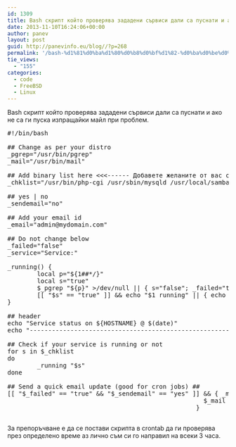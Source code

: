 ```yaml
---
id: 1309
title: Bash скрипт който проверява зададени сървиси дали са пуснати и ако не са ги пуска
date: 2013-11-10T16:24:06+00:00
author: panev
layout: post
guid: http://panevinfo.eu/blog//?p=268
permalink: '/bash-%d1%81%d0%ba%d1%80%d0%b8%d0%bf%d1%82-%d0%ba%d0%be%d0%b9%d1%82%d0%be-%d0%bf%d1%80%d0%be%d0%b2%d0%b5%d1%80%d1%8f%d0%b2%d0%b0-%d0%b7%d0%b0%d0%b4%d0%b0%d0%b4%d0%b5%d0%bd%d0%b8-%d1%81%d1%8a%d1%80.html'
tie_views:
  - "155"
categories:
  - code
  - FreeBSD
  - Linux
---
```

Bash скрипт който проверява зададени сървиси дали са пуснати и ако не са ги пуска изпращайки майл при проблем.  
<!--more-->

<pre>#!/bin/bash

## Change as per your distro
_pgrep="/usr/bin/pgrep"
_mail="/usr/bin/mail"

## Add binary list here &lt;&lt;&lt;------ Добавете желаните от вас сървиси за проверка
_chklist="/usr/bin/php-cgi /usr/sbin/mysqld /usr/local/samba/sbin/samba"

## yes | no
_sendemail="no"

## Add your email id
_email="admin@mydomain.com"

## Do not change below
_failed="false"
_service="Service:"

_running() {
        local p="${1##*/}"
        local s="true"
        $_pgrep "${p}" >/dev/null || { s="false"; _failed="true"; _service="${_service} $1,"; }
        [[ "$s" == "true" ]] && echo "$1 running" || { echo -n "$1 not running"; [[ ! -f "$1" ]] && echo " [ $1 not found ]" || echo ; }
}

## header
echo "Service status on ${HOSTNAME} @ $(date)"
echo "------------------------------------------------------"

## Check if your service is running or not
for s in $_chklist
do
        _running "$s"
done

## Send a quick email update (good for cron jobs) ##
[[ "$_failed" == "true" && "$_sendemail" == "yes" ]] && { _mess="$_service failed on $HOSTNAME @ $(date)";
                                                     $_mail -s 'Service not found' "$_email" &lt; "${_mess}";
                                                   }

</pre>

За препоръчване е да се постави скрипта в crontab да ги проверява през определено време аз лично съм си го направил на всеки 3 часа.